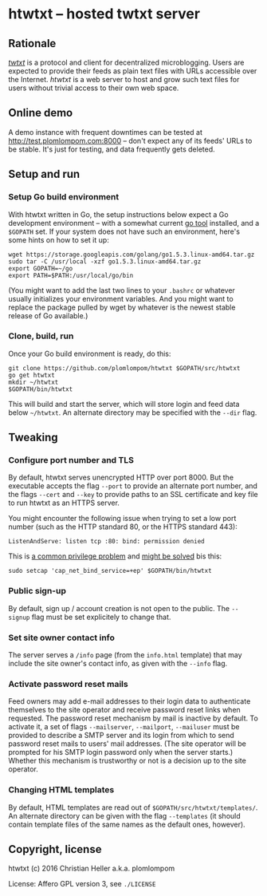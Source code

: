 # htwtxt – hosted twtxt server

## Rationale

[*twtxt*](https://github.com/buckket/twtxt) is a protocol and client for
decentralized microblogging. Users are expected to provide their feeds as plain
text files with URLs accessible over the Internet. *htwtxt* is a web server to
host and grow such text files for users without trivial access to their own web
space.

## Online demo

A demo instance with frequent downtimes can be tested at
http://test.plomlompom.com:8000 – don't expect any of its feeds' URLs to be
stable. It's just for testing, and data frequently gets deleted.

## Setup and run

### Setup Go build environment

With htwtxt written in Go, the setup instructions below expect a Go development
environment – with a somewhat current [go tool](https://golang.org/cmd/go/)
installed, and a `$GOPATH` set. If your system does not have such an
environment, here's some hints on how to set it up:

    wget https://storage.googleapis.com/golang/go1.5.3.linux-amd64.tar.gz
    sudo tar -C /usr/local -xzf go1.5.3.linux-amd64.tar.gz
    export GOPATH=~/go
    export PATH=$PATH:/usr/local/go/bin

(You might want to add the last two lines to your `.bashrc` or whatever usually
initializes your environment variables. And you might want to replace the
package pulled by wget by whatever is the newest stable release of Go
available.)

### Clone, build, run

Once your Go build environment is ready, do this:

    git clone https://github.com/plomlompom/htwtxt $GOPATH/src/htwtxt
    go get htwtxt
    mkdir ~/htwtxt
    $GOPATH/bin/htwtxt

This will build and start the server, which will store login and feed data below
`~/htwtxt`. An alternate directory may be specified with the `--dir` flag.

## Tweaking

### Configure port number and TLS

By default, htwtxt serves unencrypted HTTP over port 8000. But the executable
accepts the flag `--port` to provide an alternate port number, and the flags
`--cert` and `--key` to provide paths to an SSL certificate and key file to run
htwtxt as an HTTPS server.

You might encounter the following issue when trying to set a low port number
(such as the HTTP standard 80, or the HTTPS standard 443):

    ListenAndServe: listen tcp :80: bind: permission denied

This is [a common privilege problem](http://stackoverflow.com/q/413807) and
[might be solved](http://stackoverflow.com/a/414258) bis this:

    sudo setcap 'cap_net_bind_service=+ep' $GOPATH/bin/htwtxt

### Public sign-up

By default, sign up / account creation is not open to the public. The `--signup`
flag must be set explicitely to change that.

### Set site owner contact info

The server serves a `/info` page (from the `info.html` template) that may
include the site owner's contact info, as given with the `--info` flag.

### Activate password reset mails

Feed owners may add e-mail addresses to their login data to authenticate
themselves to the site operator and receive password reset links when requested.
The password reset mechanism by mail is inactive by default. To activate it, a
set of flags `--mailserver`, `--mailport`, `--mailuser` must be provided to
describe a SMTP server and its login from which to send password reset mails to
users' mail addresses. (The site operator will be prompted for his SMTP login
password only when the server starts.) Whether this mechanism is trustworthy or
not is a decision up to the site operator.

### Changing HTML templates

By default, HTML templates are read out of `$GOPATH/src/htwtxt/templates/`. An
alternate directory can be given with the flag `--templates` (it should contain
template files of the same names as the default ones, however).

## Copyright, license

htwtxt (c) 2016 Christian Heller a.k.a. plomlompom

License: Affero GPL version 3, see `./LICENSE`
